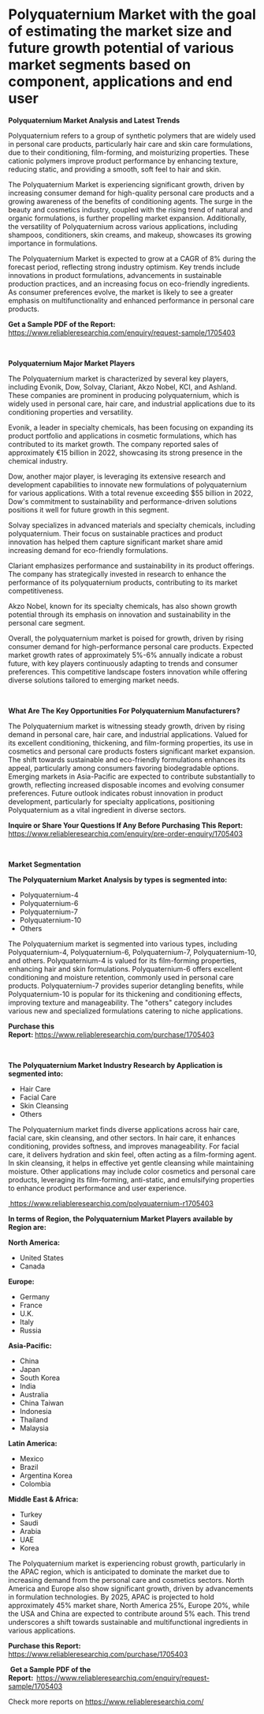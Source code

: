 <p><h1>Polyquaternium Market with the goal of estimating the market size and future growth potential of various market segments based on component, applications and end user</h1></p><p><strong>Polyquaternium Market Analysis and Latest Trends</strong></p>
<p><p>Polyquaternium refers to a group of synthetic polymers that are widely used in personal care products, particularly hair care and skin care formulations, due to their conditioning, film-forming, and moisturizing properties. These cationic polymers improve product performance by enhancing texture, reducing static, and providing a smooth, soft feel to hair and skin.</p><p>The Polyquaternium Market is experiencing significant growth, driven by increasing consumer demand for high-quality personal care products and a growing awareness of the benefits of conditioning agents. The surge in the beauty and cosmetics industry, coupled with the rising trend of natural and organic formulations, is further propelling market expansion. Additionally, the versatility of Polyquaternium across various applications, including shampoos, conditioners, skin creams, and makeup, showcases its growing importance in formulations.</p><p>The Polyquaternium Market is expected to grow at a CAGR of 8% during the forecast period, reflecting strong industry optimism. Key trends include innovations in product formulations, advancements in sustainable production practices, and an increasing focus on eco-friendly ingredients. As consumer preferences evolve, the market is likely to see a greater emphasis on multifunctionality and enhanced performance in personal care products.</p></p>
<p><strong>Get a Sample PDF of the Report:&nbsp;</strong> <a href="https://www.reliableresearchiq.com/enquiry/request-sample/1705403?utm_campaign=3030&utm_medium=2&utm_source=Github&utm_content=ia&utm_term=27032025&utm_id=polyquaternium">https://www.reliableresearchiq.com/enquiry/request-sample/1705403</a></p>
<p>&nbsp;</p>
<p><strong>Polyquaternium Major Market Players</strong></p>
<p><p>The Polyquaternium market is characterized by several key players, including Evonik, Dow, Solvay, Clariant, Akzo Nobel, KCI, and Ashland. These companies are prominent in producing polyquaternium, which is widely used in personal care, hair care, and industrial applications due to its conditioning properties and versatility.</p><p>Evonik, a leader in specialty chemicals, has been focusing on expanding its product portfolio and applications in cosmetic formulations, which has contributed to its market growth. The company reported sales of approximately €15 billion in 2022, showcasing its strong presence in the chemical industry.</p><p>Dow, another major player, is leveraging its extensive research and development capabilities to innovate new formulations of polyquaternium for various applications. With a total revenue exceeding $55 billion in 2022, Dow's commitment to sustainability and performance-driven solutions positions it well for future growth in this segment.</p><p>Solvay specializes in advanced materials and specialty chemicals, including polyquaternium. Their focus on sustainable practices and product innovation has helped them capture significant market share amid increasing demand for eco-friendly formulations.</p><p>Clariant emphasizes performance and sustainability in its product offerings. The company has strategically invested in research to enhance the performance of its polyquaternium products, contributing to its market competitiveness.</p><p>Akzo Nobel, known for its specialty chemicals, has also shown growth potential through its emphasis on innovation and sustainability in the personal care segment. </p><p>Overall, the polyquaternium market is poised for growth, driven by rising consumer demand for high-performance personal care products. Expected market growth rates of approximately 5%-6% annually indicate a robust future, with key players continuously adapting to trends and consumer preferences. This competitive landscape fosters innovation while offering diverse solutions tailored to emerging market needs.</p></p>
<p>&nbsp;</p>
<p><strong>What Are The Key Opportunities For Polyquaternium Manufacturers?</strong></p>
<p><p>The Polyquaternium market is witnessing steady growth, driven by rising demand in personal care, hair care, and industrial applications. Valued for its excellent conditioning, thickening, and film-forming properties, its use in cosmetics and personal care products fosters significant market expansion. The shift towards sustainable and eco-friendly formulations enhances its appeal, particularly among consumers favoring biodegradable options. Emerging markets in Asia-Pacific are expected to contribute substantially to growth, reflecting increased disposable incomes and evolving consumer preferences. Future outlook indicates robust innovation in product development, particularly for specialty applications, positioning Polyquaternium as a vital ingredient in diverse sectors.</p></p>
<p><strong>Inquire or Share Your Questions If Any Before Purchasing This Report:</strong> <a href="https://www.reliableresearchiq.com/enquiry/pre-order-enquiry/1705403?utm_campaign=3030&utm_medium=2&utm_source=Github&utm_content=ia&utm_term=27032025&utm_id=polyquaternium">https://www.reliableresearchiq.com/enquiry/pre-order-enquiry/1705403</a></p>
<p>&nbsp;</p>
<p><strong>Market Segmentation</strong></p>
<p><strong>The Polyquaternium Market Analysis by types is segmented into:</strong></p>
<p><ul><li>Polyquaternium-4</li><li>Polyquaternium-6</li><li>Polyquaternium-7</li><li>Polyquaternium-10</li><li>Others</li></ul></p>
<p><p>The Polyquaternium market is segmented into various types, including Polyquaternium-4, Polyquaternium-6, Polyquaternium-7, Polyquaternium-10, and others. Polyquaternium-4 is valued for its film-forming properties, enhancing hair and skin formulations. Polyquaternium-6 offers excellent conditioning and moisture retention, commonly used in personal care products. Polyquaternium-7 provides superior detangling benefits, while Polyquaternium-10 is popular for its thickening and conditioning effects, improving texture and manageability. The "others" category includes various new and specialized formulations catering to niche applications.</p></p>
<p><strong>Purchase this Report:&nbsp;</strong><a href="https://www.reliableresearchiq.com/purchase/1705403?utm_campaign=3030&utm_medium=2&utm_source=Github&utm_content=ia&utm_term=27032025&utm_id=polyquaternium">https://www.reliableresearchiq.com/purchase/1705403</a></p>
<p>&nbsp;</p>
<p><strong>The Polyquaternium Market Industry Research by Application is segmented into:</strong></p>
<p><ul><li>Hair Care</li><li>Facial Care</li><li>Skin Cleansing</li><li>Others</li></ul></p>
<p><p>The Polyquaternium market finds diverse applications across hair care, facial care, skin cleansing, and other sectors. In hair care, it enhances conditioning, provides softness, and improves manageability. For facial care, it delivers hydration and skin feel, often acting as a film-forming agent. In skin cleansing, it helps in effective yet gentle cleansing while maintaining moisture. Other applications may include color cosmetics and personal care products, leveraging its film-forming, anti-static, and emulsifying properties to enhance product performance and user experience.</p></p>
<p><a href="https://www.reliableresearchiq.com/polyquaternium-r1705403?utm_campaign=3030&utm_medium=2&utm_source=Github&utm_content=ia&utm_term=27032025&utm_id=polyquaternium">&nbsp;https://www.reliableresearchiq.com/polyquaternium-r1705403</a></p>
<p><strong>In terms of Region, the Polyquaternium Market Players available by Region are:</strong></p>
<p>
    <p> <strong> North America: </strong>
        <ul>
            <li>United States</li>
            <li>Canada</li>
        </ul>
        </p> 
    <p> <strong> Europe: </strong>
        <ul>
            <li>Germany</li>
            <li>France</li>
            <li>U.K.</li>
            <li>Italy</li>
            <li>Russia</li>
        </ul>
        </p> 
    <p> <strong> Asia-Pacific: </strong>
        <ul>
            <li>China</li>
            <li>Japan</li>
            <li>South Korea</li>
            <li>India</li>
            <li>Australia</li>
            <li>China Taiwan</li>
            <li>Indonesia</li>
            <li>Thailand</li>
            <li>Malaysia</li>
        </ul>
        </p> 
    <p> <strong> Latin America: </strong>
        <ul>
            <li>Mexico</li>
            <li>Brazil</li>
            <li>Argentina Korea</li>
            <li>Colombia</li>
        </ul>
        </p> 
    <p> <strong> Middle East & Africa: </strong>
        <ul>
            <li>Turkey</li>
            <li>Saudi</li>
            <li>Arabia</li>
            <li>UAE</li>
            <li>Korea</li>
        </ul>
    </p>
    </p>
<p><p>The Polyquaternium market is experiencing robust growth, particularly in the APAC region, which is anticipated to dominate the market due to increasing demand from the personal care and cosmetics sectors. North America and Europe also show significant growth, driven by advancements in formulation technologies. By 2025, APAC is projected to hold approximately 45% market share, North America 25%, Europe 20%, while the USA and China are expected to contribute around 5% each. This trend underscores a shift towards sustainable and multifunctional ingredients in various applications.</p></p>
<p><strong>Purchase this Report: </strong><a href="https://www.reliableresearchiq.com/purchase/1705403?utm_campaign=3030&utm_medium=2&utm_source=Github&utm_content=ia&utm_term=27032025&utm_id=polyquaternium">https://www.reliableresearchiq.com/purchase/1705403</a></p>
<p>&nbsp;<strong>Get a Sample PDF of the Report:&nbsp;&nbsp;</strong><a href="https://www.reliableresearchiq.com/enquiry/request-sample/1705403?utm_campaign=3030&utm_medium=2&utm_source=Github&utm_content=ia&utm_term=27032025&utm_id=polyquaternium">https://www.reliableresearchiq.com/enquiry/request-sample/1705403</a></p>
<p><strong></strong></p>
<p>Check more reports on <a href="https://www.reliableresearchiq.com/?utm_campaign=3030&utm_medium=2&utm_source=Github&utm_content=ia&utm_term=27032025&utm_id=polyquaternium">https://www.reliableresearchiq.com/</a></p>